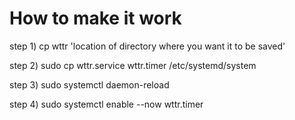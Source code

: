 # How to make it work
step 1)
cp wttr 'location of directory where you want it to be saved'

step 2)
sudo cp wttr.service wttr.timer /etc/systemd/system

step 3)
sudo systemctl daemon-reload

step 4)
sudo systemctl enable --now wttr.timer

